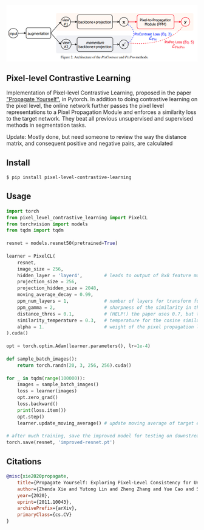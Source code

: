 <img src="./propagate.png"></img>

## Pixel-level Contrastive Learning

Implementation of Pixel-level Contrastive Learning, proposed in the paper <a href="https://arxiv.org/abs/2011.10043">"Propagate Yourself"</a>, in Pytorch. In addition to doing contrastive learning on the pixel level, the online network further passes the pixel level representations to a Pixel Propagation Module and enforces a similarity loss to the target network. They beat all previous unsupervised and supervised methods in segmentation tasks.

Update: Mostly done, but need someone to review the way the distance matrix, and consequent positive and negative pairs, are calculated

## Install

```bash
$ pip install pixel-level-contrastive-learning
```

## Usage

```python
import torch
from pixel_level_contrastive_learning import PixelCL
from torchvision import models
from tqdm import tqdm

resnet = models.resnet50(pretrained=True)

learner = PixelCL(
    resnet,
    image_size = 256,
    hidden_layer = 'layer4',        # leads to output of 8x8 feature map
    projection_size = 256,
    projection_hidden_size = 2048,
    moving_average_decay = 0.99,
    ppm_num_layers = 1,             # number of layers for transform function in the pixel propagation module, 1 was optimal
    ppm_gamma = 2,                  # sharpness of the similarity in the pixel propagation module
    distance_thres = 0.1,           # (HELP!) the paper uses 0.7, but that leads to nearly all positive hits. need clarification on how the coordinates are normalized before distance calculation.
    similarity_temperature = 0.3,   # temperature for the cosine similarity for the pixel contrastive loss
    alpha = 1.                      # weight of the pixel propagation loss (pixpro) vs pixel CL loss
).cuda()

opt = torch.optim.Adam(learner.parameters(), lr=1e-4)

def sample_batch_images():
    return torch.randn(20, 3, 256, 256).cuda()

for _ in tqdm(range(100000)):
    images = sample_batch_images()
    loss = learner(images)
    opt.zero_grad()
    loss.backward()
    print(loss.item())
    opt.step()
    learner.update_moving_average() # update moving average of target encoder

# after much training, save the improved model for testing on downstream task
torch.save(resnet, 'improved-resnet.pt')
```

## Citations

```bibtex
@misc{xie2020propagate,
    title={Propagate Yourself: Exploring Pixel-Level Consistency for Unsupervised Visual Representation Learning}, 
    author={Zhenda Xie and Yutong Lin and Zheng Zhang and Yue Cao and Stephen Lin and Han Hu},
    year={2020},
    eprint={2011.10043},
    archivePrefix={arXiv},
    primaryClass={cs.CV}
}
```
